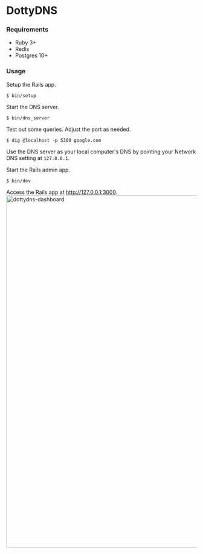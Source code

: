 # DottyDNS

### Requirements

- Ruby 3+
- Redis
- Postgres 10+

### Usage

Setup the Rails app.
```
$ bin/setup
```

Start the DNS server.
```
$ bin/dns_server
```

Test out some queries. Adjust the port as needed.
```
$ dig @localhost -p 5300 google.com
```

Use the DNS server as your local computer's DNS by pointing your Network DNS setting at `127.0.0.1`.

Start the Rails admin app.
```
$ bin/dev
```

Access the Rails app at http://127.0.0.1:3000.
<img width="930" alt="dottydns-dashboard" src="https://github.com/bweave/dotty_dns/assets/6437945/d367bce5-96b1-463c-8d69-f84687a2b118">
